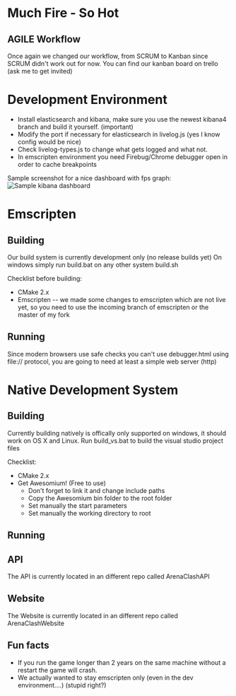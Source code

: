 Much Fire - So Hot
==================

AGILE Workflow
--------------

Once again we changed our workflow, from SCRUM to Kanban since SCRUM didn't work out for now.
You can find our kanban board on trello (ask me to get invited)

Development Environment
=======================
- Install elasticsearch and kibana, make sure you use the newest kibana4 branch and build it yourself. (important)
- Modify the port if necessary for elasticsearch in livelog.js (yes I know config would be nice)
- Check livelog-types.js to change what gets logged and what not.
- In emscripten environment you need Firebug/Chrome debugger open in order to cache breakpoints

Sample screenshot for a nice dashboard with fps graph:
![Sample kibana dashboard](https://lh4.googleusercontent.com/izMgbmPCz1bxhGsDfS4F7Xp9w5gyYHnulPkcL7fjZW4dc-k0VIBhq9Daw5HQgfH5Kj1hKtzw_yDZtYg=w1896-h835 "Sample screenshot")


Emscripten
==========

Building
--------
Our build system is currently development only (no release builds yet)
On windows simply run build.bat on any other system build.sh

Checklist before building:
- CMake 2.x
- Emscripten
    -- we made some changes to emscripten which are not live yet, so you need to use the incoming branch of emscripten or the master of my fork

Running
-------
Since modern browsers use safe checks you can't use debugger.html using file:// protocol, you are going to need at least a simple web server (http)

Native Development System
==================

Building
--------
Currently building natively is offically only supported on windows, it should work on OS X and Linux.
Run build_vs.bat to build the visual studio project files

Checklist:
- CMake 2.x
- Get Awesomium! (Free to use)
    - Don't forget to link it and change include paths
    - Copy the Awesomium bin folder to the root folder
    - Set manually the start parameters
    - Set manually the working directory to root


Running
-------

API
---
The API is currently located in an different repo called ArenaClashAPI

Website
-------
The Website is currently located in an different repo called ArenaClashWebsite

Fun facts
---------
- If you run the game longer than 2 years on the same machine without a restart the game will crash.
- We actually wanted to stay emscripten only (even in the dev environment....) (stupid right?)